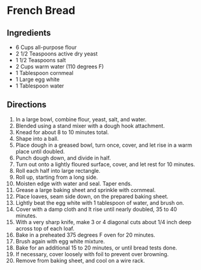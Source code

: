 # French Bread

## Ingredients

- 6 Cups all-purpose flour
- 2 1/2 Teaspoons active dry yeast
- 1 1/2 Teaspoons salt
- 2 Cups warm water (110 degrees F)
- 1 Tablespoon cornmeal
- 1 Large egg white
- 1 Tablespoon water

## Directions

1. In a large bowl, combine flour, yeast, salt, and water.
2. Blended using a stand mixer with a dough hook attachment.
3. Knead for about 8 to 10 minutes total.
4. Shape into a ball.
5. Place dough in a greased bowl, turn once, cover, and let rise in a warm place until doubled.
6. Punch dough down, and divide in half.
7. Turn out onto a lightly floured surface, cover, and let rest for 10 minutes.
8. Roll each half into large rectangle.
9. Roll up, starting from a long side.
10. Moisten edge with water and seal. Taper ends.
11. Grease a large baking sheet and sprinkle with cornmeal.
12. Place loaves, seam side down, on the prepared baking sheet.
13. Lightly beat the egg white with 1 tablespoon of water, and brush on.
14. Cover with a damp cloth and lt rise until nearly doubled, 35 to 40 minutes.
15. With a very sharp knife, make 3 or 4 diagonal cuts about 1/4 inch deep across top of each loaf.
16. Bake in a preheated 375 degrees F oven for 20 minutes.
17. Brush again with egg white mixture.
18. Bake for an additional 15 to 20 minutes, or until bread tests done.
19. If necessary, cover loosely with foil to prevent over browning.
20. Remove from baking sheet, and cool on a wire rack.
